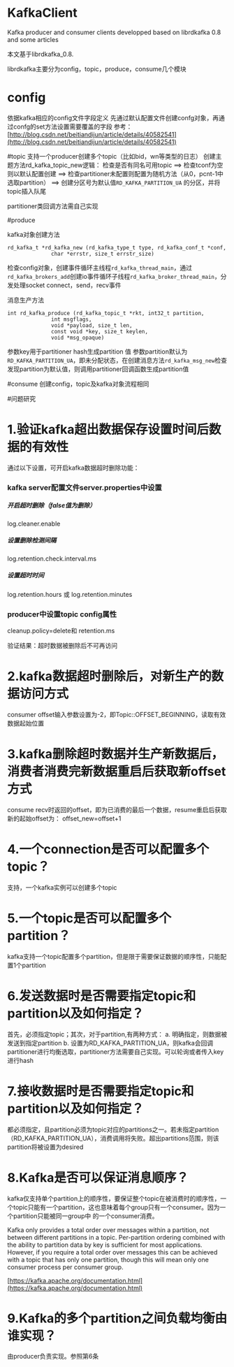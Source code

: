 # KafkaClient
Kafka producer and consumer clients developped based on librdkafka 0.8 and some articles

本文基于librdkafka_0.8.

librdkafka主要分为config，topic，produce，consume几个模块

# config
依据kafka相应的config文件字段定义
先通过默认配置文件创建confg对象，再通过confg的set方法设置需要覆盖的字段
参考： [http://blog.csdn.net/beitiandijun/article/details/40582541](http://blog.csdn.net/beitiandijun/article/details/40582541)

#topic
支持一个producer创建多个topic（比如bid，wn等类型的日志）
创建主题方法rd_kafka_topic_new逻辑：
检查是否有同名可用topic ==> 检查tconf为空则以默认配置创建 ==>
检查partitioner未配置则配置为随机方法（从0，pcnt-1中选取partition） ==> 创建分区号为默认值```RD_KAFKA_PARTITION_UA``` 的分区，并将topic插入队尾
 
partitioner类回调方法需自己实现

#produce

kafka对象创建方法

```
rd_kafka_t *rd_kafka_new (rd_kafka_type_t type, rd_kafka_conf_t *conf,
			  char *errstr, size_t errstr_size)
```
检查config对象，创建事件循环主线程```rd_kafka_thread_main```，通过```rd_kafka_brokers_add```创建io事件循环子线程```rd_kafka_broker_thread_main```，分发处理socket connect，send，recv事件


消息生产方法
```
int rd_kafka_produce (rd_kafka_topic_t *rkt, int32_t partition,
		      int msgflags,
		      void *payload, size_t len,
		      const void *key, size_t keylen,
		      void *msg_opaque) 
```
 参数key用于partitioner hash生成partition 值
 参数partition默认为```RD_KAFKA_PARTITION_UA```，即未分配状态，在创建消息方法```rd_kafka_msg_new```检查发现partition为默认值，则调用partitioner回调函数生成partition值

#consume
创建config，topic及kafka对象流程相同



#问题研究

# 1.验证kafka超出数据保存设置时间后数据的有效性
通过以下设置，可开启kafka数据超时删除功能：
### kafka server配置文件server.properties中设置
##### 开启超时删除（false值为删除）
log.cleaner.enable
##### 设置删除检测间隔
log.retention.check.interval.ms
##### 设置超时时间
log.retention.hours 或
log.retention.minutes

### producer中设置topic config属性
cleanup.policy=delete和
retention.ms

验证结果：超时数据被删除后不可再访问


# 2.kafka数据超时删除后，对新生产的数据访问方式
consumer offset输入参数设置为-2，即Topic::OFFSET_BEGINNING，读取有效数据起始位置

# 3.kafka删除超时数据并生产新数据后，消费者消费完新数据重启后获取新offset方式
consume recv时返回的offset，即为已消费的最后一个数据，resume重启后获取新的起始offset为：
offset_new=offset+1

# 4.一个connection是否可以配置多个topic？

支持，一个kafka实例可以创建多个topic

# 5.一个topic是否可以配置多个partition？

kafka支持一个topic配置多个partition，但是限于需要保证数据的顺序性，只能配置1个partition

# 6.发送数据时是否需要指定topic和partition以及如何指定？

首先，必须指定topic；其次，对于partition,有两种方式：
a. 明确指定，则数据被发送到指定partition
b. 设置为RD_KAFKA_PARTITION_UA，则kafka会回调partitioner进行均衡选取，partitioner方法需要自己实现。可以轮询或者传入key进行hash

# 7.接收数据时是否需要指定topic和partition以及如何指定？

都必须指定，且partition必须为topic对应的partitions之一。若未指定partition（RD_KAFKA_PARTITION_UA），消费调用将失败。超出partitions范围，则该partition将被设置为desired

# 8.Kafka是否可以保证消息顺序？

kafka仅支持单个partition上的顺序性，要保证整个topic在被消费时的顺序性，一个topic只能有一个partition，这也意味着每个group只有一个consumer。因为一个partition只能被同一group中
的一个consumer消费。

Kafka only provides a total order over messages within a partition, not between different partitions in a topic. Per-partition ordering combined with the ability to partition data by key is sufficient for most applications. However, if you require a total order over messages this can be achieved with a topic that has only one partition, though this will mean only one consumer process per consumer group.

[https://kafka.apache.org/documentation.html](https://kafka.apache.org/documentation.html)

# 9.Kafka的多个partition之间负载均衡由谁实现？

由producer负责实现。参照第6条
